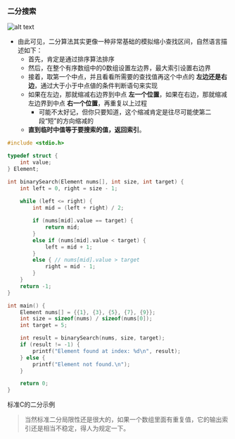 ### 二分搜索
![alt text](https://pica.zhimg.com/v2-c29aed69da2f742db7444f8e54f403c0_b.webp)

- 由此可见，二分算法其实更像一种非常基础的模拟缩小查找区间，自然语言描述如下：
     - 首先，肯定是通过排序算法排序
     - 然后，在整个有序数组中的0数组设置左边界，最大索引设置右边界
     - 接着，取第一个中点，并且看看所需要的查找值再这个中点的 **左边还是右边**，通过大于小于中点値的条件判断语句来实现
     - 如果在左边，那就缩减右边界到中点 **左一个位置**，如果在右边，那就缩减左边界到中点 **右一个位置**，再重复以上过程
        - 可能不太好记，但你只要知道，这个缩减肯定是往尽可能使第二段“短”的方向缩减的
     - **直到临时中值等于要搜索的值，返回索引**。
```c
#include <stdio.h>

typedef struct {
    int value;
} Element;

int binarySearch(Element nums[], int size, int target) {
    int left = 0, right = size - 1;
    
    while (left <= right) {
        int mid = (left + right) / 2;

        if (nums[mid].value == target) {
            return mid;
        }
        else if (nums[mid].value < target) {
            left = mid + 1;
        }
        else { // nums[mid].value > target
            right = mid - 1;
        }
    }
    return -1;
}

int main() {
    Element nums[] = {{1}, {3}, {5}, {7}, {9}};
    int size = sizeof(nums) / sizeof(nums[0]);
    int target = 5;

    int result = binarySearch(nums, size, target);
    if (result != -1) {
        printf("Element found at index: %d\n", result);
    } else {
        printf("Element not found.\n");
    }

    return 0;
}

```
标准C的二分示例
> 当然标准二分局限性还是很大的，如果一个数组里面有重复值，它的输出索引还是相当不稳定，得人为规定一下。